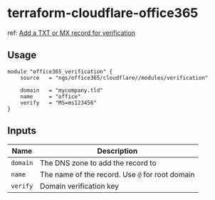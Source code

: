 # terraform-cloudflare-office365

ref: [Add a TXT or MX record for verification](https://docs.microsoft.com/en-us/office365/admin/get-help-with-domains/create-dns-records-at-any-dns-hosting-provider?view=o365-worldwide#add-a-txt-or-mx-record-for-verification)


## Usage

```hcl
module "office365_verification" {
	source   = "ngs/office365/cloudflare//modules/verification"

	domain   = "mycompany.tld"
	name     = "office"
	verify   = "MS=ms123456"
}
```

## Inputs

| Name       | Description                                     |
| ---------- | ----------------------------------------------- |
| `domain`   | The DNS zone to add the record to               |
| `name`     | The name of the record. Use `@` for root domain |
| `verify`   | Domain verification key                         |